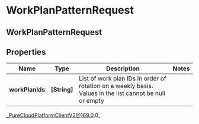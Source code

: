 # WorkPlanPatternRequest

## WorkPlanPatternRequest

## Properties

|Name | Type | Description | Notes|
|------------ | ------------- | ------------- | -------------|
| **workPlanIds** | **[String]** | List of work plan IDs in order of rotation on a weekly basis. Values in the list cannot be null or empty | |



_PureCloudPlatformClientV2@169.0.0_
